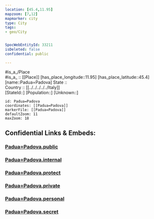 ```yaml
---
location: [45.4,11.95] 
mapzoom: [7,12] 
mapmarker: city 
type: City
tags:
- geo/City


SpocWebEntityId: 33211
isDeleted: false
confidential: public

---
```

#is_a_/Place  
#is_a_ :: [[Place]] 
[has_place_longitude::11.95] 
[has_place_latitude::45.4] 
[name::Padua=Padova] 
State ::  
Country :: [[../../../../../Italy]]  
[StateId::] 
[Population::] 
[Unknown::] 


```leaflet
id: Padua=Padova
coordinates: [[Padua=Padova]] 
markerFile: [[Padua=Padova]] 
defaultZoom: 11 
maxZoom: 18
```


## Confidential Links & Embeds: 

### [Padua=Padova.public](/_public/\Earth\Continent\Europe\Europe~South\Italy\regions~Italy\Veneto\Padova.Province\CityPadua=Padova.public.md) 

### [Padua=Padova.internal](/_internal/\Earth\Continent\Europe\Europe~South\Italy\regions~Italy\Veneto\Padova.Province\CityPadua=Padova.internal.md) 

### [Padua=Padova.protect](/_protect/\Earth\Continent\Europe\Europe~South\Italy\regions~Italy\Veneto\Padova.Province\CityPadua=Padova.protect.md) 

### [Padua=Padova.private](/_private/\Earth\Continent\Europe\Europe~South\Italy\regions~Italy\Veneto\Padova.Province\CityPadua=Padova.private.md) 

### [Padua=Padova.personal](/_personal/\Earth\Continent\Europe\Europe~South\Italy\regions~Italy\Veneto\Padova.Province\CityPadua=Padova.personal.md) 

### [Padua=Padova.secret](/_secret/\Earth\Continent\Europe\Europe~South\Italy\regions~Italy\Veneto\Padova.Province\CityPadua=Padova.secret.md)

